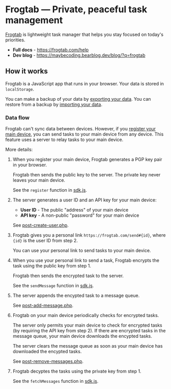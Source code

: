 # Frogtab — Private, peaceful task management

[Frogtab](https://frogtab.com) is lightweight task manager that helps you stay focused on today's priorities.

- **Full docs** - https://frogtab.com/help
- **Dev blog** - https://maybecoding.bearblog.dev/blog/?q=frogtab

## How it works

Frogtab is a JavaScript app that runs in your browser.
Your data is stored in `localStorage`.

You can make a backup of your data by [exporting your data](https://frogtab.com/help#exporting-your-data).
You can restore from a backup by [importing your data](https://frogtab.com/help#importing-your-data).

### Data flow

Frogtab can't sync data between devices. However, if you [register your main device](https://frogtab.com/help#registering-this-device), you can send tasks to your main device from any device.
This feature uses a server to relay tasks to your main device.

More details:

 1. When you register your main device, Frogtab generates a PGP key pair in your browser.

    Frogtab then sends the public key to the server.
    The private key never leaves your main device.

    See the `register` function in [sdk.js](app/open/sdk.js).

 2. The server generates a user ID and an API key for your main device:

    - **User ID** - The public "address" of your main device
    - **API key** - A non-public "password" for your main device

    See [post-create-user.php](app/post-create-user.php).

 3. Frogtab gives you a personal link `https://frogtab.com/send#{id}`, where `{id}` is the user ID from step 2.

    You can use your personal link to send tasks to your main device.

 5. When you use your personal link to send a task, Frogtab encrypts the task using the public key from step 1.

    Frogtab then sends the encrypted task to the server.

    See the `sendMessage` function in [sdk.js](app/open/sdk.js).

 7. The server appends the encypted task to a message queue.

    See [post-add-message.php](app/open/post-add-message.php).

  8. Frogtab on your main device periodically checks for encrypted tasks.

     The server only permits your main device to check for encrypted tasks (by requiring the API key from step 2).
     If there are encrypted tasks in the message queue, your main device downloads the encypted tasks.

     The server clears the message queue as soon as your main device has downloaded the encypted tasks.

     See [post-remove-messages.php](app/post-remove-messages.php).

 9. Frogtab decyptes the tasks using the private key from step 1.

    See the `fetchMessages` function in [sdk.js](app/open/sdk.js).
